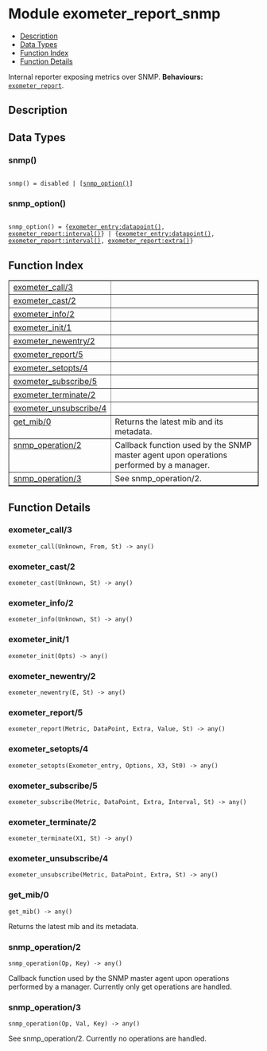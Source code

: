 

# Module exometer_report_snmp #
* [Description](#description)
* [Data Types](#types)
* [Function Index](#index)
* [Function Details](#functions)


Internal reporter exposing metrics over SNMP.
__Behaviours:__ [`exometer_report`](https://github.com/Feuerlabs/exometer_core/blob/master/doc/exometer_report.md).
<a name="description"></a>

## Description ##
 
<a name="types"></a>

## Data Types ##




### <a name="type-snmp">snmp()</a> ###



<pre><code>
snmp() = disabled | [<a href="#type-snmp_option">snmp_option()</a>]
</code></pre>





### <a name="type-snmp_option">snmp_option()</a> ###



<pre><code>
snmp_option() = {<a href="http://raw.github.com/Feuerlabs/exometer_core/master/doc/exometer_entry.md#type-datapoint">exometer_entry:datapoint()</a>, <a href="http://raw.github.com/Feuerlabs/exometer_core/master/doc/exometer_report.md#type-interval">exometer_report:interval()</a>} | {<a href="http://raw.github.com/Feuerlabs/exometer_core/master/doc/exometer_entry.md#type-datapoint">exometer_entry:datapoint()</a>, <a href="http://raw.github.com/Feuerlabs/exometer_core/master/doc/exometer_report.md#type-interval">exometer_report:interval()</a>, <a href="http://raw.github.com/Feuerlabs/exometer_core/master/doc/exometer_report.md#type-extra">exometer_report:extra()</a>}
</code></pre>


<a name="index"></a>

## Function Index ##


<table width="100%" border="1" cellspacing="0" cellpadding="2" summary="function index"><tr><td valign="top"><a href="#exometer_call-3">exometer_call/3</a></td><td></td></tr><tr><td valign="top"><a href="#exometer_cast-2">exometer_cast/2</a></td><td></td></tr><tr><td valign="top"><a href="#exometer_info-2">exometer_info/2</a></td><td></td></tr><tr><td valign="top"><a href="#exometer_init-1">exometer_init/1</a></td><td></td></tr><tr><td valign="top"><a href="#exometer_newentry-2">exometer_newentry/2</a></td><td></td></tr><tr><td valign="top"><a href="#exometer_report-5">exometer_report/5</a></td><td></td></tr><tr><td valign="top"><a href="#exometer_setopts-4">exometer_setopts/4</a></td><td></td></tr><tr><td valign="top"><a href="#exometer_subscribe-5">exometer_subscribe/5</a></td><td></td></tr><tr><td valign="top"><a href="#exometer_terminate-2">exometer_terminate/2</a></td><td></td></tr><tr><td valign="top"><a href="#exometer_unsubscribe-4">exometer_unsubscribe/4</a></td><td></td></tr><tr><td valign="top"><a href="#get_mib-0">get_mib/0</a></td><td>Returns the latest mib and its metadata.</td></tr><tr><td valign="top"><a href="#snmp_operation-2">snmp_operation/2</a></td><td>
Callback function used by the SNMP master agent upon operations performed by a manager.</td></tr><tr><td valign="top"><a href="#snmp_operation-3">snmp_operation/3</a></td><td>See snmp_operation/2.</td></tr></table>


<a name="functions"></a>

## Function Details ##

<a name="exometer_call-3"></a>

### exometer_call/3 ###

`exometer_call(Unknown, From, St) -> any()`


<a name="exometer_cast-2"></a>

### exometer_cast/2 ###

`exometer_cast(Unknown, St) -> any()`


<a name="exometer_info-2"></a>

### exometer_info/2 ###

`exometer_info(Unknown, St) -> any()`


<a name="exometer_init-1"></a>

### exometer_init/1 ###

`exometer_init(Opts) -> any()`


<a name="exometer_newentry-2"></a>

### exometer_newentry/2 ###

`exometer_newentry(E, St) -> any()`


<a name="exometer_report-5"></a>

### exometer_report/5 ###

`exometer_report(Metric, DataPoint, Extra, Value, St) -> any()`


<a name="exometer_setopts-4"></a>

### exometer_setopts/4 ###

`exometer_setopts(Exometer_entry, Options, X3, St0) -> any()`


<a name="exometer_subscribe-5"></a>

### exometer_subscribe/5 ###

`exometer_subscribe(Metric, DataPoint, Extra, Interval, St) -> any()`


<a name="exometer_terminate-2"></a>

### exometer_terminate/2 ###

`exometer_terminate(X1, St) -> any()`


<a name="exometer_unsubscribe-4"></a>

### exometer_unsubscribe/4 ###

`exometer_unsubscribe(Metric, DataPoint, Extra, St) -> any()`


<a name="get_mib-0"></a>

### get_mib/0 ###

`get_mib() -> any()`

Returns the latest mib and its metadata.
<a name="snmp_operation-2"></a>

### snmp_operation/2 ###

`snmp_operation(Op, Key) -> any()`


Callback function used by the SNMP master agent upon operations performed by a manager.
Currently only get operations are handled.
<a name="snmp_operation-3"></a>

### snmp_operation/3 ###

`snmp_operation(Op, Val, Key) -> any()`

See snmp_operation/2. Currently no operations are handled.
